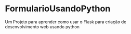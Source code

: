 # FormularioUsandoPython
Um Projeto para aprender como usar o Flask para criação de desenvolvimento web usando python
